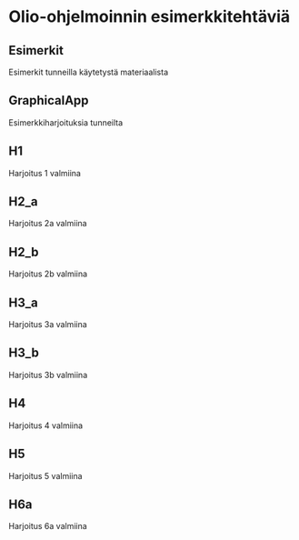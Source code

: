 # Olio-ohjelmoinnin esimerkkitehtäviä

## Esimerkit

Esimerkit tunneilla käytetystä materiaalista

## GraphicalApp

Esimerkkiharjoituksia tunneilta

## H1

Harjoitus 1 valmiina

## H2_a

Harjoitus 2a valmiina

## H2_b

Harjoitus 2b valmiina

## H3_a

Harjoitus 3a valmiina

## H3_b

Harjoitus 3b valmiina

## H4
Harjoitus 4 valmiina

## H5
Harjoitus 5 valmiina

## H6a
Harjoitus 6a valmiina
